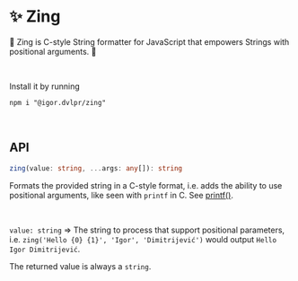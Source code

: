 # ✨ Zing

🐌 Zing is C-style String formatter for JavaScript that empowers Strings with positional arguments. 🚀

<br>

Install it by running

```shell
npm i "@igor.dvlpr/zing"
```

<br>

## API

```ts
zing(value: string, ...args: any[]): string
```

Formats the provided string in a C-style format, i.e. adds the ability to use positional arguments, like seen with `printf` in C.
See [printf()](https://docs.microsoft.com/en-us/cpp/c-runtime-library/printf-p-positional-parameters?view=msvc-170).

<br>

`value: string` => The string to process that support positional parameters, i.e. `zing('Hello {0} {1}', 'Igor', 'Dimitrijević')` would output `Hello Igor Dimitrijević`.

The returned value is always a `string`.
